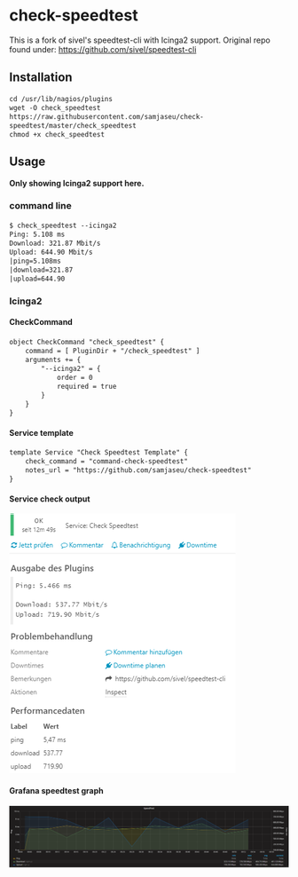 # check-speedtest

This is a fork of sivel's speedtest-cli with Icinga2 support.
Original repo found under: https://github.com/sivel/speedtest-cli


## Installation
```
cd /usr/lib/nagios/plugins
wget -O check_speedtest https://raw.githubusercontent.com/samjaseu/check-speedtest/master/check_speedtest
chmod +x check_speedtest
```


## Usage
**Only showing Icinga2 support here.**


### command line
```
$ check_speedtest --icinga2
Ping: 5.108 ms
Download: 321.87 Mbit/s
Upload: 644.90 Mbit/s
|ping=5.108ms
|download=321.87
|upload=644.90
```


### Icinga2

#### CheckCommand
```
object CheckCommand "check_speedtest" {
    command = [ PluginDir + "/check_speedtest" ]
    arguments += {
        "--icinga2" = {
            order = 0
            required = true
        }
    }
}
```

#### Service template
```
template Service "Check Speedtest Template" {
    check_command = "command-check-speedtest"
    notes_url = "https://github.com/samjaseu/check-speedtest"
}
```

#### Service check output
![Speedtest service check output](speedtest-service-check-output.png)

#### Grafana speedtest graph
![Grafana speedtest graph](grafana-speedtest-graph.png)

